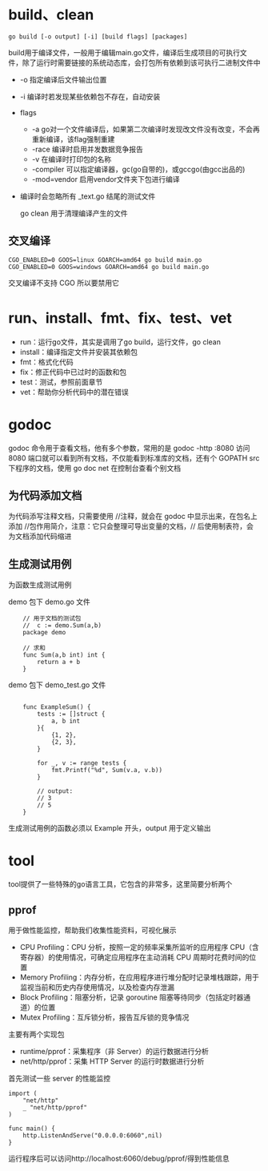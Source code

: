 # build、clean

    go build [-o output] [-i] [build flags] [packages]

build用于编译文件，一般用于编辑main.go文件，编译后生成项目的可执行文件，除了运行时需要链接的系统动态库，会打包所有依赖到该可执行二进制文件中

- -o 指定编译后文件输出位置
- -i 编译时若发现某些依赖包不存在，自动安装
- flags
    - -a go对一个文件编译后，如果第二次编译时发现改文件没有改变，不会再重新编译，该flag强制重建
    - -race 编译时启用并发数据竞争报告
    - -v 在编译时打印包的名称
    - -compiler 可以指定编译器，gc(go自带的)，或gccgo(由gcc出品的)
    - -mod=vendor 启用vendor文件夹下包进行编译
- 编译时会忽略所有 _text.go 结尾的测试文件

    go clean 用于清理编译产生的文件

## 交叉编译

    CGO_ENABLED=0 GOOS=linux GOARCH=amd64 go build main.go
    CGO_ENABLED=0 GOOS=windows GOARCH=amd64 go build main.go

交叉编译不支持 CGO 所以要禁用它


# run、install、fmt、fix、test、vet
- run：运行go文件，其实是调用了go build，运行文件，go clean
- install：编译指定文件并安装其依赖包
- fmt：格式化代码
- fix：修正代码中已过时的函数和包
- test：测试，参照前面章节
- vet：帮助你分析代码中的潜在错误

# godoc
godoc 命令用于查看文档，他有多个参数，常用的是 godoc -http :8080 访问 8080 端口就可以看到所有文档，不仅能看到标准库的文档，还有个 GOPATH src 下程序的文档，使用 go doc net 在控制台查看个别文档
## 为代码添加文档
为代码添写注释文档，只需要使用 //注释，就会在 godoc 中显示出来，在包名上添加 //包作用简介，注意：它只会整理可导出变量的文档，// 后使用制表符，会为文档添加代码缩进
## 生成测试用例
为函数生成测试用例

demo 包下 demo.go 文件
```
    // 用于文档的测试包
    //	c := demo.Sum(a,b)
    package demo

    // 求和
    func Sum(a,b int) int {
        return a + b
    }
```

demo 包下 demo_test.go 文件
```

    func ExampleSum() {
        tests := []struct {
            a, b int
        }{
            {1, 2},
            {2, 3},
        }

        for _, v := range tests {
            fmt.Printf("%d", Sum(v.a, v.b))
        }

        // output:
        // 3
        // 5
    }
```
生成测试用例的函数必须以 Example 开头，output 用于定义输出

# tool
tool提供了一些特殊的go语言工具，它包含的非常多，这里简要分析两个

## pprof
用于做性能监控，帮助我们收集性能资料，可视化展示

- CPU Profiling：CPU 分析，按照一定的频率采集所监听的应用程序 CPU（含寄存器）的使用情况，可确定应用程序在主动消耗 CPU 周期时花费时间的位置
- Memory Profiling：内存分析，在应用程序进行堆分配时记录堆栈跟踪，用于监视当前和历史内存使用情况，以及检查内存泄漏
- Block Profiling：阻塞分析，记录 goroutine 阻塞等待同步（包括定时器通道）的位置
- Mutex Profiling：互斥锁分析，报告互斥锁的竞争情况

主要有两个实现包

- runtime/pprof：采集程序（非 Server）的运行数据进行分析
- net/http/pprof：采集 HTTP Server 的运行时数据进行分析

首先测试一些 server 的性能监控

    import (
        "net/http"
        _ "net/http/pprof"
    )

    func main() {
        http.ListenAndServe("0.0.0.0:6060",nil)
    }

运行程序后可以访问http://localhost:6060/debug/pprof/得到性能信息